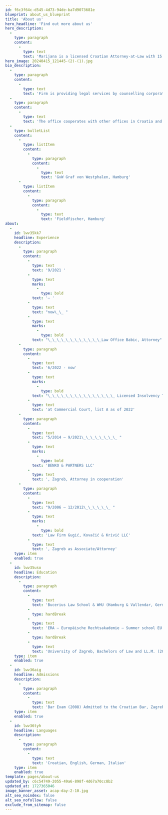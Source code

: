 ```yaml
---
id: f6c3f64c-d545-4d73-94de-ba7d9073681e
blueprint: about_us_blueprint
title: 'About us'
hero_headline: 'Find out more about us'
hero_description:
  -
    type: paragraph
    content:
      -
        type: text
        text: 'Marijana is a licensed Croatian Attorney-at-Law with 15 years of professional legal experience in working with leading international law firms.'
hero_image: 20240415_121445-(2)-(1).jpg
bio_description:
  -
    type: paragraph
    content:
      -
        type: text
        text: 'Firm is providing legal services by counselling corporate market leaders and natural persons in all matters. Firm advises businesses in all aspects of statutory and corporate issues, compliance issues and regulatory, including due diligence, competition law, day to day corporate issues. Firm provides advisory services in general finance and tax issues, Employment contracts, Commercial contracts, Investment Agreements, SPA, SHA, Company’s transformations, as well as in sectors such as confidentiality agreements and GDPR.'
  -
    type: paragraph
    content:
      -
        type: text
        text: 'The office cooperates with other offices in Croatia and abroad:'
  -
    type: bulletList
    content:
      -
        type: listItem
        content:
          -
            type: paragraph
            content:
              -
                type: text
                text: 'GvW Graf von Westphalen, Hamburg'
      -
        type: listItem
        content:
          -
            type: paragraph
            content:
              -
                type: text
                text: 'Fieldfischer, Hamburg'
about:
  -
    id: lwv35kk7
    headline: Experience
    description:
      -
        type: paragraph
        content:
          -
            type: text
            text: '9/2021 '
          -
            type: text
            marks:
              -
                type: bold
            text: '– '
          -
            type: text
            text: "now\_\_ "
          -
            type: text
            marks:
              -
                type: bold
            text: "\_\_\_\_\_\_\_\_\_\_\_\_Law Office Babic, Attorney"
      -
        type: paragraph
        content:
          -
            type: text
            text: '6/2022 - now'
          -
            type: text
            marks:
              -
                type: bold
            text: "\_\_\_\_\_\_\_\_\_\_\_\_\_\_\_ Licensed Insolvency Trustee "
          -
            type: text
            text: 'at Commercial Court, list A as of 2022'
      -
        type: paragraph
        content:
          -
            type: text
            text: "5/2014 – 9/2021\_\_\_\_\_\_\_\_ "
          -
            type: text
            marks:
              -
                type: bold
            text: 'BENKO & PARTNERS LLC'
          -
            type: text
            text: ', Zagreb, Attorney in cooperation'
      -
        type: paragraph
        content:
          -
            type: text
            text: "9/2006 – 12/2012\_\_\_\_\_\_ "
          -
            type: text
            marks:
              -
                type: bold
            text: 'Law Firm Gugić, Kovačić & Krivić LLC'
          -
            type: text
            text: ', Zagreb as Associate/Attorney'
    type: item
    enabled: true
  -
    id: lwv35uso
    headline: Education
    description:
      -
        type: paragraph
        content:
          -
            type: text
            text: 'Bucerius Law School & WHU (Hamburg & Vallendar, Germany), Master of Law and Business, MLB (2013)'
          -
            type: hardBreak
          -
            type: text
            text: 'ERA – Europäische Rechtsakademie – Summer school EU Law (2011)'
          -
            type: hardBreak
          -
            type: text
            text: 'University of Zagreb, Bachelors of Law and LL.M. (2006)'
    type: item
    enabled: true
  -
    id: lwv36aig
    headline: Admissions
    description:
      -
        type: paragraph
        content:
          -
            type: text
            text: 'Bar Exam (2008) Admitted to the Croatian Bar, Zagreb (2010)'
    type: item
    enabled: true
  -
    id: lwv36tyh
    headline: Languages
    description:
      -
        type: paragraph
        content:
          -
            type: text
            text: 'Croatian, English, German, Italian'
    type: item
    enabled: true
template: pages/about-us
updated_by: c6c54749-2055-49a6-898f-4d67a70cc8b2
updated_at: 1727365046
image_banner_asset: acap-day-2-10.jpg
alt_seo_noindex: false
alt_seo_nofollow: false
exclude_from_sitemap: false
---
```


